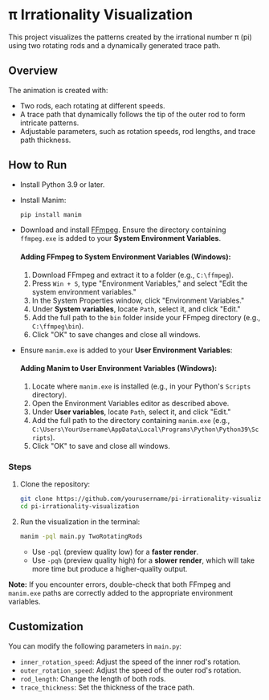 # π Irrationality Visualization

This project visualizes the patterns created by the irrational number π (pi) using two rotating rods and a dynamically generated trace path.

## Overview

The animation is created with:
- Two rods, each rotating at different speeds.
- A trace path that dynamically follows the tip of the outer rod to form intricate patterns.
- Adjustable parameters, such as rotation speeds, rod lengths, and trace path thickness.

## How to Run

- Install Python 3.9 or later.
- Install Manim:

    ```bash
    pip install manim
    ```

- Download and install [FFmpeg](https://ffmpeg.org/download.html). Ensure the directory containing `ffmpeg.exe` is added to your **System Environment Variables**.
  
    #### Adding FFmpeg to System Environment Variables (Windows):
    1. Download FFmpeg and extract it to a folder (e.g., `C:\ffmpeg`).
    2. Press `Win + S`, type "Environment Variables," and select "Edit the system environment variables."
    3. In the System Properties window, click "Environment Variables."
    4. Under **System variables**, locate `Path`, select it, and click "Edit."
    5. Add the full path to the `bin` folder inside your FFmpeg directory (e.g., `C:\ffmpeg\bin`).
    6. Click "OK" to save changes and close all windows.

- Ensure `manim.exe` is added to your **User Environment Variables**:

    #### Adding Manim to User Environment Variables (Windows):
    1. Locate where `manim.exe` is installed (e.g., in your Python's `Scripts` directory).
    2. Open the Environment Variables editor as described above.
    3. Under **User variables**, locate `Path`, select it, and click "Edit."
    4. Add the full path to the directory containing `manim.exe` (e.g., `C:\Users\YourUsername\AppData\Local\Programs\Python\Python39\Scripts`).
    5. Click "OK" to save and close all windows.

### Steps

1. Clone the repository:
    ```bash
    git clone https://github.com/yourusername/pi-irrationality-visualization.git
    cd pi-irrationality-visualization
    ```

2. Run the visualization in the terminal:
    ```bash
    manim -pql main.py TwoRotatingRods
    ```

   - Use `-pql` (preview quality low) for a **faster render**.
   - Use `-pqh` (preview quality high) for a **slower render**, which will take more time but produce a higher-quality output.

**Note:** If you encounter errors, double-check that both FFmpeg and `manim.exe` paths are correctly added to the appropriate environment variables.

## Customization

You can modify the following parameters in `main.py`:

- `inner_rotation_speed`: Adjust the speed of the inner rod's rotation.
- `outer_rotation_speed`: Adjust the speed of the outer rod's rotation.
- `rod_length`: Change the length of both rods.
- `trace_thickness`: Set the thickness of the trace path.
